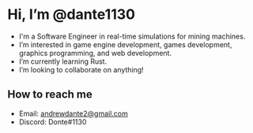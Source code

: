 # Hi, I’m @dante1130

- I'm a Software Engineer in real-time simulations for mining machines.
- I’m interested in game engine development, games development, graphics programming, and web development.
- I’m currently learning Rust.
- I’m looking to collaborate on anything!

## How to reach me

- Email: andrewdante2@gmail.com
- Discord: Donte#1130

<!---
dante1130/dante1130 is a ✨ special ✨ repository because its `README.md` (this file) appears on your GitHub profile.
You can click the Preview link to take a look at your changes.
--->

